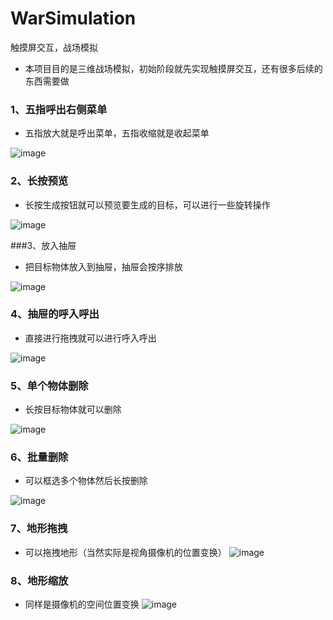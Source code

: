 # WarSimulation
触摸屏交互，战场模拟

 * 本项目目的是三维战场模拟，初始阶段就先实现触摸屏交互，还有很多后续的东西需要做
 
 ### 1、五指呼出右侧菜单
  * 五指放大就是呼出菜单，五指收缩就是收起菜单
  
  ![image](https://github.com/haiaimi/PictureRepository/blob/master/PictureRepository/WarSimulate/%E4%BA%94%E6%8C%87%E5%91%BC%E5%87%BA%E8%8F%9C%E5%8D%95.gif)
  
  ### 2、长按预览
  * 长按生成按钮就可以预览要生成的目标，可以进行一些旋转操作
  
  ![image](https://github.com/haiaimi/PictureRepository/blob/master/PictureRepository/WarSimulate/%E9%95%BF%E6%8C%89%E9%A2%84%E8%A7%88.gif)
  
  ###3、放入抽屉
  * 把目标物体放入到抽屉，抽屉会按序排放
  
  ![image](https://github.com/haiaimi/PictureRepository/blob/master/PictureRepository/WarSimulate/%E6%8B%96%E6%8B%BD%E8%87%B3%E6%8A%BD%E5%B1%89.gif)
  
  ### 4、抽屉的呼入呼出
  * 直接进行拖拽就可以进行呼入呼出
  
  ![image](https://github.com/haiaimi/PictureRepository/blob/master/PictureRepository/WarSimulate/%E6%8A%BD%E5%B1%89%E5%91%BC%E5%87%BA%E6%94%B6%E8%B5%B7.gif)
  
  ### 5、单个物体删除
  * 长按目标物体就可以删除
  
  ![image](https://github.com/haiaimi/PictureRepository/blob/master/PictureRepository/WarSimulate/%E5%8D%95%E4%B8%AA%E5%88%A0%E9%99%A4.gif)
  
  ### 6、批量删除
  * 可以框选多个物体然后长按删除
  
  ![image](https://github.com/haiaimi/PictureRepository/blob/master/PictureRepository/WarSimulate/%E6%89%B9%E9%87%8F%E5%88%A0%E9%99%A4.gif)
  
  ### 7、地形拖拽
  * 可以拖拽地形（当然实际是视角摄像机的位置变换）
  ![image](https://github.com/haiaimi/PictureRepository/blob/master/PictureRepository/WarSimulate/%E5%9C%B0%E5%BD%A2%E6%8B%96%E6%8B%BD.gif)
  
  ### 8、地形缩放
  * 同样是摄像机的空间位置变换
  ![image](https://github.com/haiaimi/PictureRepository/blob/master/PictureRepository/WarSimulate/%E5%9C%B0%E5%BD%A2%E7%BC%A9%E6%94%BE.gif)

